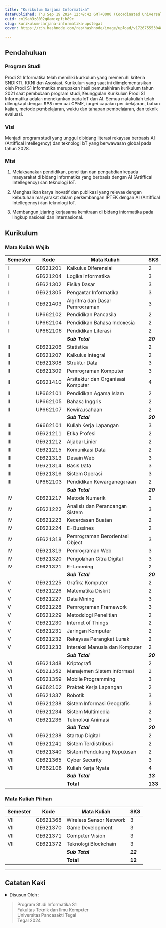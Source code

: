 ```yaml
---
title: "Kurikulum Sarjana Informatika"
datePublished: Thu Sep 19 2024 12:49:42 GMT+0000 (Coordinated Universal Time)
cuid: cm19ah3z8002q0amjepfjb89c
slug: kurikulum-sarjana-informatika-upstegal
cover: https://cdn.hashnode.com/res/hashnode/image/upload/v1726755530484/43778d03-4bdd-4ddd-822f-b99194ce5040.jpeg

---
```


## Pendahuluan

### Program Studi

Prodi S1 Informatika telah memiliki kurikulum yang memenuhi kriteria SNDIKTI, KKNI dan Asosiasi. Kurikulum yang saat ini diimplementasikan oleh Prodi S1 Informatika merupakan hasil pemutakhiran kurikulum tahun 2021 saat pembukaan program studi, Keunggulan Kurikulum Prodi S1 Informatika adalah menekankan pada IoT dan AI. Semua matakuliah telah dilengkapi dengan RPS memuat CPMK, target capaian pembelajaran, bahan kajian, metode pembelajaran, waktu dan tahapan pembelajaran, dan teknik evaluasi.

### Visi

Menjadi program studi yang unggul dibidang literasi rekayasa berbasis AI (Artiffical Intellegency) dan teknologi IoT yang berwawasan global pada tahun 2028.

### Misi

1. Melaksanakan pendidikan, penelitian dan pengabdian kepada masyarakat di bidang informatika yang berbasis dengan AI (Artiffical Intellegency) dan teknologi IoT.
    
2. Menghasilkan karya inovatif dan publikasi yang relevan dengan kebutuhan masyarakat dalam perkembangan IPTEK dengan AI (Artiffical Intellegency) dan teknologi IoT.
    
3. Membangun jejaring kerjasama kemitraan di bidang informatika pada lingkup nasional dan internasional.
    

## Kurikulum

### Mata Kuliah Wajib

| Semester | Kode | Mata Kuliah | SKS |
| --- | --- | --- | --- |
| I | GE621201 | Kalkulus Diferensial | 2 |
| I | GE621204 | Logika Informatika | 3 |
| I | GE621302 | Fisika Dasar | 3 |
| I | GE621305 | Pengantar Informatika | 3 |
| I | GE621403 | Algritma dan Dasar Pemrograman | 3 |
| I | UP662102 | Pendidikan Pancasila | 2 |
| I | UP662104 | Pendidikan Bahasa Indonesia | 2 |
| I | UP662106 | Pendidikan Literasi | 2 |
|  |  | ***Sub Total*** | ***20*** |
| II | GE621206 | Statistika | 2 |
| II | GE621207 | Kalkulus Integral | 2 |
| II | GE621308 | Struktur Data | 3 |
| II | GE621309 | Pemrograman Komputer | 3 |
| II | GE621410 | Arsitektur dan Organisasi Komputer | 4 |
| II | UP662101 | Pendidikan Agama Islam | 2 |
| II | UP662105 | Bahasa Inggris | 2 |
| II | UP662107 | Kewirausahaan | 2 |
|  |  | ***Sub Total*** | ***20*** |
| III | G6662101 | Kuliah Kerja Lapangan | 3 |
| III | GE621211 | Etika Profesi | 2 |
| III | GE621212 | Aljabar Linier | 2 |
| III | GE621215 | Komunikasi Data | 2 |
| III | GE621313 | Desain Web | 3 |
| III | GE621314 | Basis Data | 3 |
| III | GE621316 | Sistem Operasi | 3 |
| III | UP662103 | Pendidikan Kewarganegaraan | 2 |
|  |  | ***Sub Total*** | ***20*** |
| IV | GE621217 | Metode Numerik | 2 |
| IV | GE621222 | Analisis dan Perancangan Sistem | 3 |
| IV | GE621223 | Kecerdasan Buatan | 2 |
| IV | GE621224 | E-Bussines | 2 |
| IV | GE621318 | Pemrograman Berorientasi Object | 3 |
| IV | GE621319 | Pemrograman Web | 3 |
| IV | GE621320 | Pengolahan Citra Digital | 3 |
| IV | GE621321 | E-Learning | 2 |
|  |  | ***Sub Total*** | ***20*** |
| V | GE621225 | Grafika Komputer | 2 |
| V | GE621226 | Matematika Diskrit | 2 |
| V | GE621227 | Data Mining | 3 |
| V | GE621228 | Pemrograman Framework | 3 |
| V | GE621229 | Metodologi Penelitian | 2 |
| V | GE621230 | Internet of Things | 2 |
| V | GE621231 | Jaringan Komputer | 2 |
| V | GE621232 | Rekayasa Perangkat Lunak | 2 |
| V | GE621233 | Interaksi Manusia dan Komputer | 2 |
|  |  | ***Sub Total*** | ***20*** |
| VI | GE621348 | Kriptografi | 2 |
| VI | GE621352 | Manajemen Sistem Informasi | 2 |
| VI | GE621359 | Mobile Programming | 3 |
| VI | G6662102 | Praktek Kerja Lapangan | 2 |
| VI | GE621337 | Robotik | 3 |
| VI | GE621238 | Sistem Informasi Geografis | 3 |
| VI | GE621234 | Sistem Multimedia | 2 |
| VI | GE621236 | Teknologi Animasi | 3 |
|  |  | ***Sub Total*** | ***20*** |
| VII | GE621238 | Startup Digital | 2 |
| VII | GE621241 | Sistem Terdistribusi | 2 |
| VII | GE621340 | Sistem Pendukung Keputusan | 2 |
| VII | GE621365 | Cyber Security | 3 |
| VII | UP662108 | Kuliah Kerja Nyata | 4 |
|  |  | ***Sub Total*** | ***13*** |
|  |  | **Total** | **133** |

### Mata Kuliah Pilihan

| Semester | Kode | Mata Kuliah | SKS |
| --- | --- | --- | --- |
| VII | GE621368 | Wireless Sensor Network | 3 |
| VII | GE621370 | Game Development | 3 |
| VII | GE621371 | Computer Vision | 3 |
| VII | GE621372 | Teknologi Blockchain | 3 |
|  |  | ***Sub Total*** | ***12*** |
|  |  | **Total** | **12** |

---

## Catatan Kaki

<details data-node-type="hn-details-summary"><summary>Disusun Oleh :</summary><div data-type="detailsContent"><strong>Sofa </strong>Machabba Haeta</div></details>

> Program Studi Informatika S1  
> Fakultas Teknik dan Ilmu Komputer  
> Universitas Pancasakti Tegal  
> Tegal 2024